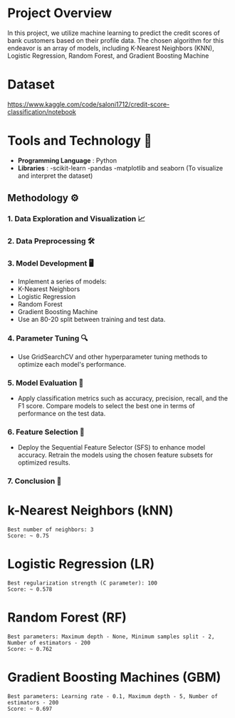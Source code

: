 # Project Overview
In this project, we utilize machine learning to predict the credit scores of bank customers based on their profile data. The chosen algorithm for this endeavor is an array of models, including K-Nearest Neighbors (KNN), Logistic Regression, Random Forest, and Gradient Boosting Machine


# Dataset
https://www.kaggle.com/code/saloni1712/credit-score-classification/notebook

# Tools and Technology 🔧
- **Programming Language** :
Python 
- **Libraries** :
-scikit-learn 
-pandas 
-matplotlib and seaborn (To visualize and interpret the dataset)

## Methodology ⚙️
### 1. Data Exploration and Visualization 📈
### 2. Data Preprocessing 🛠️
### 3. Model Development 🖥️
- Implement a series of models:
- K-Nearest Neighbors
- Logistic Regression
- Random Forest
- Gradient Boosting Machine
- Use an 80-20 split between training and test data.
### 4. Parameter Tuning 🔍
- Use GridSearchCV and other hyperparameter tuning methods to optimize each model's performance.
### 5. Model Evaluation 📝
- Apply classification metrics such as accuracy, precision, recall, and the F1 score.
Compare models to select the best one in terms of performance on the test data.
### 6. Feature Selection 🚀
- Deploy the Sequential Feature Selector (SFS) to enhance model accuracy.
Retrain the models using the chosen feature subsets for optimized results.
### 7. Conclusion 🎯

 # k-Nearest Neighbors (kNN)
    Best number of neighbors: 3
    Score: ~ 0.75

# Logistic Regression (LR)
    Best regularization strength (C parameter): 100
    Score: ~ 0.578
# Random Forest (RF)
    Best parameters: Maximum depth - None, Minimum samples split - 2, Number of estimators - 200
    Score: ~ 0.762
# Gradient Boosting Machines (GBM)
    Best parameters: Learning rate - 0.1, Maximum depth - 5, Number of estimators - 200
    Score: ~ 0.697
